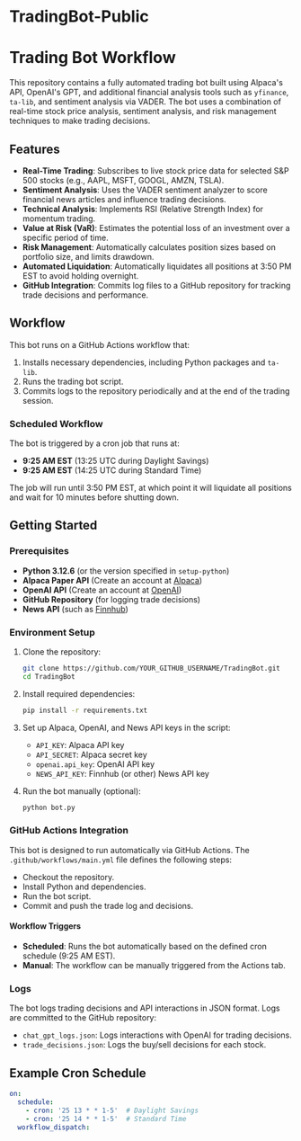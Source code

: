 # TradingBot-Public

# Trading Bot Workflow

This repository contains a fully automated trading bot built using Alpaca's API, OpenAI's GPT, and additional financial analysis tools such as `yfinance`, `ta-lib`, and sentiment analysis via VADER. The bot uses a combination of real-time stock price analysis, sentiment analysis, and risk management techniques to make trading decisions.

## Features

- **Real-Time Trading**: Subscribes to live stock price data for selected S&P 500 stocks (e.g., AAPL, MSFT, GOOGL, AMZN, TSLA).
- **Sentiment Analysis**: Uses the VADER sentiment analyzer to score financial news articles and influence trading decisions.
- **Technical Analysis**: Implements RSI (Relative Strength Index) for momentum trading.
- **Value at Risk (VaR)**: Estimates the potential loss of an investment over a specific period of time.
- **Risk Management**: Automatically calculates position sizes based on portfolio size, and limits drawdown.
- **Automated Liquidation**: Automatically liquidates all positions at 3:50 PM EST to avoid holding overnight.
- **GitHub Integration**: Commits log files to a GitHub repository for tracking trade decisions and performance.

## Workflow

This bot runs on a GitHub Actions workflow that:

1. Installs necessary dependencies, including Python packages and `ta-lib`.
2. Runs the trading bot script.
3. Commits logs to the repository periodically and at the end of the trading session.

### Scheduled Workflow

The bot is triggered by a cron job that runs at:

- **9:25 AM EST** (13:25 UTC during Daylight Savings)
- **9:25 AM EST** (14:25 UTC during Standard Time)

The job will run until 3:50 PM EST, at which point it will liquidate all positions and wait for 10 minutes before shutting down.

## Getting Started

### Prerequisites

- **Python 3.12.6** (or the version specified in `setup-python`)
- **Alpaca Paper API** (Create an account at [Alpaca](https://alpaca.markets))
- **OpenAI API** (Create an account at [OpenAI](https://openai.com))
- **GitHub Repository** (for logging trade decisions)
- **News API** (such as [Finnhub](https://finnhub.io/))

### Environment Setup

1. Clone the repository:
    ```bash
    git clone https://github.com/YOUR_GITHUB_USERNAME/TradingBot.git
    cd TradingBot
    ```

2. Install required dependencies:
    ```bash
    pip install -r requirements.txt
    ```

3. Set up Alpaca, OpenAI, and News API keys in the script:
    - `API_KEY`: Alpaca API key
    - `API_SECRET`: Alpaca secret key
    - `openai.api_key`: OpenAI API key
    - `NEWS_API_KEY`: Finnhub (or other) News API key

4. Run the bot manually (optional):
    ```bash
    python bot.py
    ```

### GitHub Actions Integration

This bot is designed to run automatically via GitHub Actions. The `.github/workflows/main.yml` file defines the following steps:

- Checkout the repository.
- Install Python and dependencies.
- Run the bot script.
- Commit and push the trade log and decisions.

#### Workflow Triggers

- **Scheduled**: Runs the bot automatically based on the defined cron schedule (9:25 AM EST).
- **Manual**: The workflow can be manually triggered from the Actions tab.

### Logs

The bot logs trading decisions and API interactions in JSON format. Logs are committed to the GitHub repository:

- `chat_gpt_logs.json`: Logs interactions with OpenAI for trading decisions.
- `trade_decisions.json`: Logs the buy/sell decisions for each stock.

## Example Cron Schedule

```yaml
on:
  schedule:
    - cron: '25 13 * * 1-5'  # Daylight Savings
    - cron: '25 14 * * 1-5'  # Standard Time
  workflow_dispatch:
